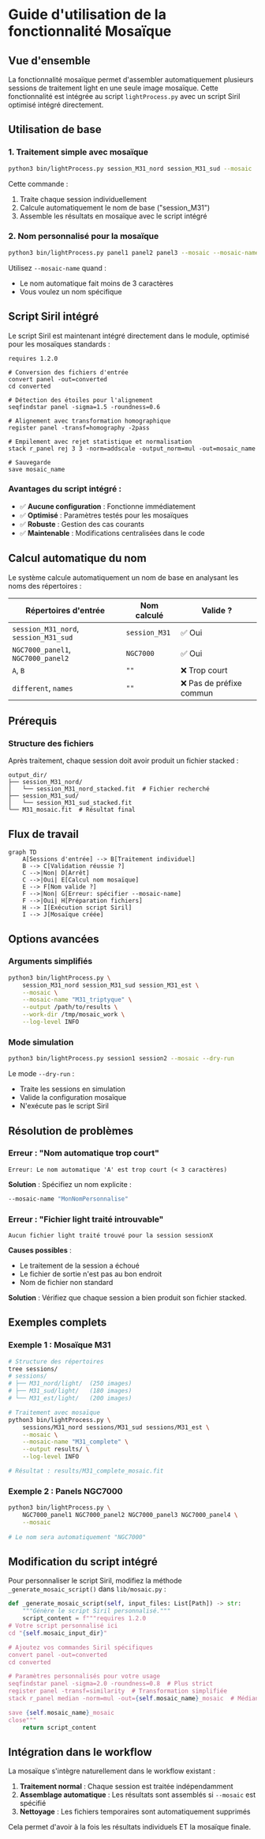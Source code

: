 # Guide d'utilisation de la fonctionnalité Mosaïque

## Vue d'ensemble

La fonctionnalité mosaïque permet d'assembler automatiquement plusieurs sessions de traitement light en une seule image mosaïque. Cette fonctionnalité est intégrée au script `lightProcess.py` avec un script Siril optimisé intégré directement.

## Utilisation de base

### 1. Traitement simple avec mosaïque

```bash
python3 bin/lightProcess.py session_M31_nord session_M31_sud --mosaic
```

Cette commande :
1. Traite chaque session individuellement
2. Calcule automatiquement le nom de base ("session_M31")
3. Assemble les résultats en mosaïque avec le script intégré

### 2. Nom personnalisé pour la mosaïque

```bash
python3 bin/lightProcess.py panel1 panel2 panel3 --mosaic --mosaic-name "M31_complete"
```

Utilisez `--mosaic-name` quand :
- Le nom automatique fait moins de 3 caractères
- Vous voulez un nom spécifique

## Script Siril intégré

Le script Siril est maintenant intégré directement dans le module, optimisé pour les mosaïques standards :

```siril
requires 1.2.0

# Conversion des fichiers d'entrée
convert panel -out=converted
cd converted

# Détection des étoiles pour l'alignement
seqfindstar panel -sigma=1.5 -roundness=0.6

# Alignement avec transformation homographique
register panel -transf=homography -2pass

# Empilement avec rejet statistique et normalisation
stack r_panel rej 3 3 -norm=addscale -output_norm=mul -out=mosaic_name

# Sauvegarde
save mosaic_name
```

### Avantages du script intégré :
- ✅ **Aucune configuration** : Fonctionne immédiatement
- ✅ **Optimisé** : Paramètres testés pour les mosaïques
- ✅ **Robuste** : Gestion des cas courants
- ✅ **Maintenable** : Modifications centralisées dans le code

## Calcul automatique du nom

Le système calcule automatiquement un nom de base en analysant les noms des répertoires :

| Répertoires d'entrée | Nom calculé | Valide ? |
|----------------------|-------------|----------|
| `session_M31_nord`, `session_M31_sud` | `session_M31` | ✅ Oui |
| `NGC7000_panel1`, `NGC7000_panel2` | `NGC7000` | ✅ Oui |
| `A`, `B` | `""` | ❌ Trop court |
| `different`, `names` | `""` | ❌ Pas de préfixe commun |

## Prérequis

### Structure des fichiers

Après traitement, chaque session doit avoir produit un fichier stacked :
```
output_dir/
├── session_M31_nord/
│   └── session_M31_nord_stacked.fit  # Fichier recherché
├── session_M31_sud/
│   └── session_M31_sud_stacked.fit
└── M31_mosaic.fit  # Résultat final
```

## Flux de travail

```mermaid
graph TD
    A[Sessions d'entrée] --> B[Traitement individuel]
    B --> C[Validation réussie ?]
    C -->|Non| D[Arrêt]
    C -->|Oui| E[Calcul nom mosaïque]
    E --> F[Nom valide ?]
    F -->|Non| G[Erreur: spécifier --mosaic-name]
    F -->|Oui| H[Préparation fichiers]
    H --> I[Exécution script Siril]
    I --> J[Mosaïque créée]
```

## Options avancées

### Arguments simplifiés

```bash
python3 bin/lightProcess.py \
    session_M31_nord session_M31_sud session_M31_est \
    --mosaic \
    --mosaic-name "M31_triptyque" \
    --output /path/to/results \
    --work-dir /tmp/mosaic_work \
    --log-level INFO
```

### Mode simulation

```bash
python3 bin/lightProcess.py session1 session2 --mosaic --dry-run
```

Le mode `--dry-run` :
- Traite les sessions en simulation
- Valide la configuration mosaïque
- N'exécute pas le script Siril

## Résolution de problèmes

### Erreur : "Nom automatique trop court"

```
Erreur: Le nom automatique 'A' est trop court (< 3 caractères)
```

**Solution** : Spécifiez un nom explicite :
```bash
--mosaic-name "MonNomPersonnalise"
```

### Erreur : "Fichier light traité introuvable"

```
Aucun fichier light traité trouvé pour la session sessionX
```

**Causes possibles** :
- Le traitement de la session a échoué
- Le fichier de sortie n'est pas au bon endroit
- Nom de fichier non standard

**Solution** : Vérifiez que chaque session a bien produit son fichier stacked.

## Exemples complets

### Exemple 1 : Mosaïque M31

```bash
# Structure des répertoires
tree sessions/
# sessions/
# ├── M31_nord/light/  (250 images)
# ├── M31_sud/light/   (180 images)
# └── M31_est/light/   (200 images)

# Traitement avec mosaïque
python3 bin/lightProcess.py \
    sessions/M31_nord sessions/M31_sud sessions/M31_est \
    --mosaic \
    --mosaic-name "M31_complete" \
    --output results/ \
    --log-level INFO

# Résultat : results/M31_complete_mosaic.fit
```

### Exemple 2 : Panels NGC7000

```bash
python3 bin/lightProcess.py \
    NGC7000_panel1 NGC7000_panel2 NGC7000_panel3 NGC7000_panel4 \
    --mosaic
    
# Le nom sera automatiquement "NGC7000"
```

## Modification du script intégré

Pour personnaliser le script Siril, modifiez la méthode `_generate_mosaic_script()` dans `lib/mosaic.py` :

```python
def _generate_mosaic_script(self, input_files: List[Path]) -> str:
    """Génère le script Siril personnalisé."""
    script_content = f"""requires 1.2.0
# Votre script personnalisé ici
cd "{self.mosaic_input_dir}"

# Ajoutez vos commandes Siril spécifiques
convert panel -out=converted
cd converted

# Paramètres personnalisés pour votre usage
seqfindstar panel -sigma=2.0 -roundness=0.8  # Plus strict
register panel -transf=similarity  # Transformation simplifiée
stack r_panel median -norm=mul -out={self.mosaic_name}_mosaic  # Médian

save {self.mosaic_name}_mosaic
close"""
    return script_content
```

## Intégration dans le workflow

La mosaïque s'intègre naturellement dans le workflow existant :

1. **Traitement normal** : Chaque session est traitée indépendamment
2. **Assemblage automatique** : Les résultats sont assemblés si `--mosaic` est spécifié
3. **Nettoyage** : Les fichiers temporaires sont automatiquement supprimés

Cela permet d'avoir à la fois les résultats individuels ET la mosaïque finale.